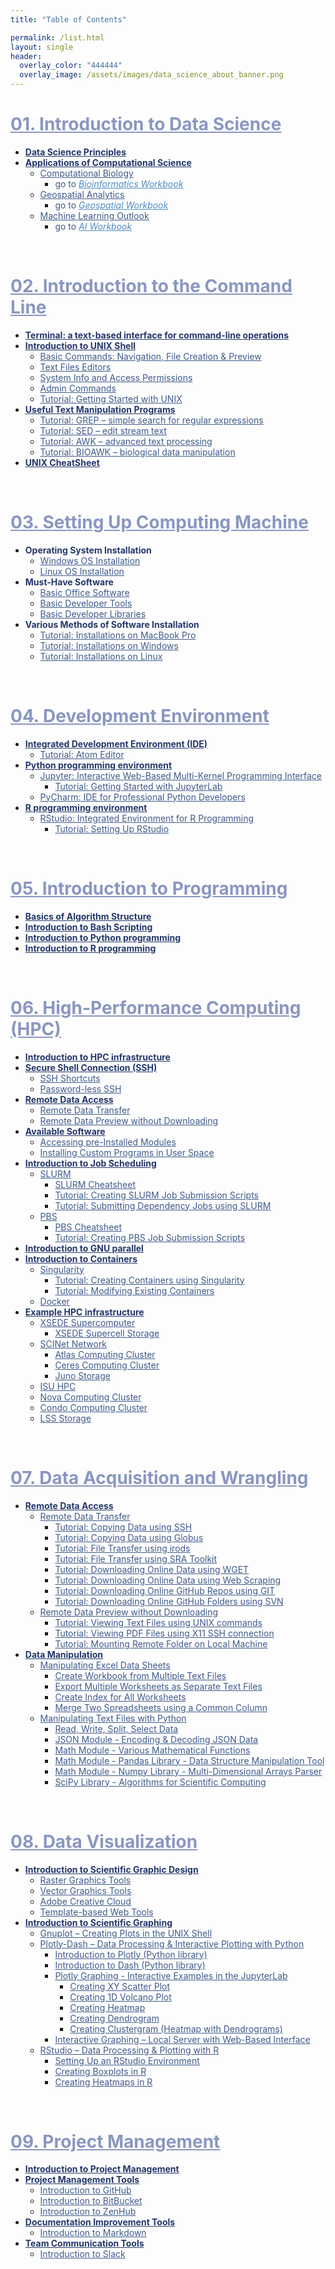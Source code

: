 ```yaml
---
title: "Table of Contents"

permalink: /list.html
layout: single
header:
  overlay_color: "444444"
  overlay_image: /assets/images/data_science_about_banner.png
---
```



# <a href="01-IntroToDataScience/00-IntroToDataScience-LandingPage" style="color: #8997c1;">01. Introduction to Data Science</a>
* **<a href="" style="color: #24376b;">Data Science Principles</a>**
* **<a href="" style="color: #24376b;">Applications of Computational Science</a>**
  * <a href="" style="color: #3f5a8a;">Computational Biology</a>
    * <span style="color: #3f5a8a;">go to</span> <a href="https://bioinformaticsworkbook.org" style="color: #518cc2;">_Bioinformatics Workbook_</a>
  * <a href="" style="color: #3f5a8a;">Geospatial Analytics</a>
    * <span style="color: #3f5a8a;">go to</span> <a href="https://geospatial.101workbook.org" style="color: #518cc2;">_Geospatial Workbook_</a>
  * <a href="" style="color: #3f5a8a;">Machine Learning Outlook</a>
    * <span style="color: #3f5a8a;">go to</span> <a href="https://isugenomics.github.io/AI-workbook" style="color: #518cc2;">_AI Workbook_</a>
<br>

# <a href="02-IntroToCommandLine/00-IntroToCommandLine-LandingPage" style="color: #8997c1;">02. Introduction to the Command Line</a>
* **<a href="02-IntroToCommandLine/01-terminal-basics" style="color: #24376b;">Terminal: a text-based interface for command-line operations</a>**
* **<a href="02-IntroToCommandLine/02-intro-to-unix-shell" style="color: #24376b;">Introduction to UNIX Shell</a>**
  * <a href="02-IntroToCommandLine/02A-basic-commands" style="color: #3f5a8a;">Basic Commands: Navigation, File Creation & Preview</a>
  * <a href="02-IntroToCommandLine/02B-text-files-editors" style="color: #3f5a8a;">Text Files Editors</a>
  * <a href="02-IntroToCommandLine/02C-unix-system-info-permissions" style="color: #3f5a8a;">System Info and Access Permissions</a>
  * <a href="02-IntroToCommandLine/02D-admin-commands" style="color: #3f5a8a;">Admin Commands</a>
  * <a href="02-IntroToCommandLine/02E-tutorial-unix-getting-started" style="color: #3f5a8a;">Tutorial: Getting Started with UNIX</a>
* **<a href="02-IntroToCommandLine/03-text-manipulation-programs" style="color: #24376b;">Useful Text Manipulation Programs</a>**
  * <a href="02-IntroToCommandLine/03A-tutorial-unix-grep" style="color: #3f5a8a;">Tutorial: GREP – simple search for regular expressions</a>
  * <a href="02-IntroToCommandLine/03B-tutorial-unix-sed" style="color: #3f5a8a;">Tutorial: SED – edit stream text</a>
  * <a href="02-IntroToCommandLine/03C-tutorial-unix-awk" style="color: #3f5a8a;">Tutorial: AWK – advanced text processing</a>
  * <a href="02-IntroToCommandLine/03D-tutorial-unix-bioawk" style="color: #3f5a8a;">Tutorial: BIOAWK – biological data manipulation</a>
* **<a href="02-IntroToCommandLine/04-unix-cheat-sheet" style="color: #24376b;">UNIX CheatSheet</a>**
<br>

# <a href="03-SetUpComputingMachine/00-SetUpComputingMachine-LandingPage" style="color: #8997c1;">03. Setting Up Computing Machine</a>
* **<span style="color:#24376b">Operating System Installation</span>**
  * <a href="" style="color: #3f5a8a;">Windows OS Installation</a>
  * <a href="" style="color: #3f5a8a;">Linux OS Installation</a>
* **<span style="color:#24376b">Must-Have Software</span>**
  * <a href="" style="color: #3f5a8a;">Basic Office Software</a>
  * <a href="" style="color: #3f5a8a;">Basic Developer Tools</a>
  * <a href="" style="color: #3f5a8a;">Basic Developer Libraries</a>
* **<span style="color:#24376b">Various Methods of Software Installation</span>**
  * <a href="" style="color: #3f5a8a;">Tutorial: Installations on MacBook Pro</a>
  * <a href="" style="color: #3f5a8a;">Tutorial: Installations on Windows</a>
  * <a href="" style="color: #3f5a8a;">Tutorial: Installations on Linux</a>
<br>

# <a href="04-DevelopmentEnvironment/00-DevelopmentEnvironment-LandingPage" style="color: #8997c1;">04. Development Environment</a>
* **<a href="" style="color: #24376b;">Integrated Development Environment (IDE)</a>**
  * <a href="" style="color: #3f5a8a;">Tutorial: Atom Editor</a>
* **<a href="" style="color: #24376b;">Python programming environment</a>**
  * <a href="" style="color: #3f5a8a;">Jupyter: Interactive Web-Based Multi-Kernel Programming Interface</a>
    * <a href="" style="color: #3f5a8a;">Tutorial: Getting Started with JupyterLab </a>
  * <a href="" style="color: #3f5a8a;">PyCharm: IDE for Professional Python Developers</a>
* **<a href="" style="color: #24376b;">R programming environment</a>**
  * <a href="" style="color: #3f5a8a;">RStudio: Integrated Environment for R Programming</a>
    * <a href="" style="color: #3f5a8a;">Tutorial: Setting Up RStudio</a>
<br>

# <a href="05-IntroToProgramming/00-IntroToProgramming-LandingPage" style="color: #8997c1;">05. Introduction to Programming</a>
* **<a href="" style="color: #24376b;">Basics of Algorithm Structure</a>**
* **<a href="" style="color: #24376b;">Introduction to Bash Scripting</a>**
* **<a href="" style="color: #24376b;">Introduction to Python programming</a>**
* **<a href="" style="color: #24376b;">Introduction to R programming</a>**
<br>

# <a href="06-IntroToHPC/00-IntroToHPC-LandingPage" style="color: #8997c1;">06. High-Performance Computing (HPC)</a>
* **<a href="" style="color: #24376b;">Introduction to HPC infrastructure</a>**
* **<a href="" style="color: #24376b;">Secure Shell Connection (SSH)</a>**
  * <a href="" style="color: #3f5a8a;">SSH Shortcuts</a>
  * <a href="" style="color: #3f5a8a;">Password-less SSH</a>
* **<a href="" style="color: #24376b;">Remote Data Access</a>**
  * <a href="" style="color: #3f5a8a;">Remote Data Transfer</a>
  * <a href="" style="color: #3f5a8a;">Remote Data Preview without Downloading</a>
* **<a href="" style="color: #24376b;">Available Software</a>**
  * <a href="" style="color: #3f5a8a;">Accessing pre-Installed Modules</a>
  * <a href="" style="color: #3f5a8a;">Installing Custom Programs in User Space</a>
* **<a href="" style="color: #24376b;">Introduction to Job Scheduling</a>**
  * <a href="" style="color: #3f5a8a;">SLURM</a>
    * <a href="" style="color: #3f5a8a;">SLURM Cheatsheet</a>
    * <a href="" style="color: #3f5a8a;">Tutorial: Creating SLURM Job Submission Scripts</a>
    * <a href="" style="color: #3f5a8a;">Tutorial: Submitting Dependency Jobs using SLURM</a>
  * <a href="" style="color: #3f5a8a;">PBS</a>
    * <a href="" style="color: #3f5a8a;">PBS Cheatsheet</a>
    * <a href="" style="color: #3f5a8a;">Tutorial: Creating PBS Job Submission Scripts</a>
* **<a href="" style="color: #24376b;">Introduction to GNU parallel</a>**
* **<a href="" style="color: #24376b;">Introduction to Containers</a>**
  * <a href="" style="color: #3f5a8a;">Singularity</a>
    * <a href="" style="color: #3f5a8a;">Tutorial: Creating Containers using Singularity</a>
    * <a href="" style="color: #3f5a8a;">Tutorial: Modifying Existing Containers</a>
  * <a href="" style="color: #3f5a8a;">Docker</a>
* **<a href="" style="color: #24376b;">Example HPC infrastructure</a>**
  * <a href="" style="color: #3f5a8a;">XSEDE Supercomputer</a>
    * <a href="" style="color: #3f5a8a;">XSEDE Supercell Storage</a>
  * <a href="" style="color: #3f5a8a;">SCINet Network</a>
    * <a href="" style="color: #3f5a8a;">Atlas Computing Cluster</a>
    * <a href="" style="color: #3f5a8a;">Ceres Computing Cluster</a>
    * <a href="" style="color: #3f5a8a;">Juno Storage</a>
  * <a href="" style="color: #3f5a8a;">ISU HPC</a>
   * <a href="" style="color: #3f5a8a;">Nova Computing Cluster</a>
   * <a href="" style="color: #3f5a8a;">Condo Computing Cluster</a>
   * <a href="" style="color: #3f5a8a;">LSS Storage</a>
<br>

# <a href="07-DataParsing/00-DataParsing-LandingPage" style="color: #8997c1;">07. Data Acquisition and Wrangling</a>
* **<a href="" style="color: #24376b;">Remote Data Access</a>**
  * <a href="" style="color: #3f5a8a;">Remote Data Transfer</a>
    * <a href="" style="color: #3f5a8a;">Tutorial: Copying Data using SSH</a>
    * <a href="" style="color: #3f5a8a;">Tutorial: Copying Data using Globus</a>
    * <a href="" style="color: #3f5a8a;">Tutorial: File Transfer using irods</a>
    * <a href="" style="color: #3f5a8a;">Tutorial: File Transfer using SRA Toolkit</a>
    * <a href="" style="color: #3f5a8a;">Tutorial: Downloading Online Data using WGET</a>
    * <a href="" style="color: #3f5a8a;">Tutorial: Downloading Online Data using Web Scraping</a>
    * <a href="" style="color: #3f5a8a;">Tutorial: Downloading Online GitHub Repos using GIT</a>
    * <a href="" style="color: #3f5a8a;">Tutorial: Downloading Online GitHub Folders using SVN</a>
  * <a href="" style="color: #3f5a8a;">Remote Data Preview without Downloading</a>
    * <a href="" style="color: #3f5a8a;">Tutorial: Viewing Text Files using UNIX commands</a>
    * <a href="" style="color: #3f5a8a;">Tutorial: Viewing PDF Files using X11 SSH connection </a>
    * <a href="" style="color: #3f5a8a;">Tutorial: Mounting Remote Folder on Local Machine</a>
* **<a href="" style="color: #24376b;">Data Manipulation</a>**
  * <a href="" style="color: #3f5a8a;">Manipulating Excel Data Sheets</a>
    * <a href="" style="color: #3f5a8a;">Create Workbook from Multiple Text Files</a>
    * <a href="" style="color: #3f5a8a;">Export Multiple Worksheets as Separate Text Files</a>
    * <a href="" style="color: #3f5a8a;">Create Index for All Worksheets</a>
    * <a href="" style="color: #3f5a8a;">Merge Two Spreadsheets using a Common Column</a>
  * <a href="" style="color: #3f5a8a;">Manipulating Text Files with Python</a>
    * <a href="" style="color: #3f5a8a;">Read, Write, Split, Select Data</a>
    * <a href="" style="color: #3f5a8a;">JSON Module - Encoding & Decoding JSON Data</a>
    * <a href="" style="color: #3f5a8a;">Math Module - Various Mathematical Functions</a>
    * <a href="" style="color: #3f5a8a;">Math Module - Pandas Library - Data Structure Manipulation Tool</a>
    * <a href="" style="color: #3f5a8a;">Math Module - Numpy Library - Multi-Dimensional Arrays Parser</a>
    * <a href="" style="color: #3f5a8a;">SciPy Library - Algorithms for Scientific Computing</a>
<br>

# <a href="08-DataVisualization/00-DataVisualization-LandingPage" style="color: #8997c1;">08. Data Visualization</a>
* **<a href="" style="color: #24376b;">Introduction to Scientific Graphic Design</a>**
  * <a href="" style="color: #3f5a8a;">Raster Graphics Tools</a>
  * <a href="" style="color: #3f5a8a;">Vector Graphics Tools</a>
  * <a href="" style="color: #3f5a8a;">Adobe Creative Cloud</a>
  * <a href="" style="color: #3f5a8a;">Template-based Web Tools</a>
* **<a href="" style="color: #24376b;">Introduction to Scientific Graphing</a>**
  * <a href="" style="color: #3f5a8a;">Gnuplot – Creating Plots in the UNIX Shell</a>
  * <a href="" style="color: #3f5a8a;">Plotly-Dash – Data Processing & Interactive Plotting with Python</a>
    * <a href="" style="color: #3f5a8a;">Introduction to Plotly (Python library)</a>
    * <a href="" style="color: #3f5a8a;">Introduction to Dash (Python library)</a>
    * <a href="" style="color: #3f5a8a;">Plotly Graphing - Interactive Examples in the JupyterLab</a>
      * <a href="" style="color: #3f5a8a;">Creating XY Scatter Plot</a>
      * <a href="" style="color: #3f5a8a;">Creating 1D Volcano Plot</a>
      * <a href="" style="color: #3f5a8a;">Creating Heatmap</a>
      * <a href="" style="color: #3f5a8a;">Creating Dendrogram</a>
      * <a href="" style="color: #3f5a8a;">Creating Clustergram (Heatmap with Dendrograms)</a>
    * <a href="" style="color: #3f5a8a;">Interactive Graphing – Local Server with Web-Based Interface</a>
  * <a href="" style="color: #3f5a8a;">RStudio – Data Processing & Plotting with R</a>
    * <a href="" style="color: #3f5a8a;">Setting Up an RStudio Environment</a>
    * <a href="" style="color: #3f5a8a;">Creating Boxplots in R</a>
    * <a href="" style="color: #3f5a8a;">Creating Heatmaps in R</a>
<br>

# <a href="09-ProjectManagement/00-ProjectManagement-LandingPage" style="color: #8997c1;">09. Project Management</a>
* **<a href="" style="color: #24376b;">Introduction to Project Management</a>**
* **<a href="" style="color: #24376b;">Project Management Tools</a>**
  * <a href="" style="color: #3f5a8a;">Introduction to GitHub</a>
  * <a href="" style="color: #3f5a8a;">Introduction to BitBucket</a>
  * <a href="" style="color: #3f5a8a;">Introduction to ZenHub</a>
* **<a href="" style="color: #24376b;">Documentation Improvement Tools</a>**
  * <a href="" style="color: #3f5a8a;">Introduction to Markdown</a>
* **<a href="" style="color: #24376b;">Team Communication Tools</a>**
  * <a href="" style="color: #3f5a8a;">Introduction to Slack</a>

